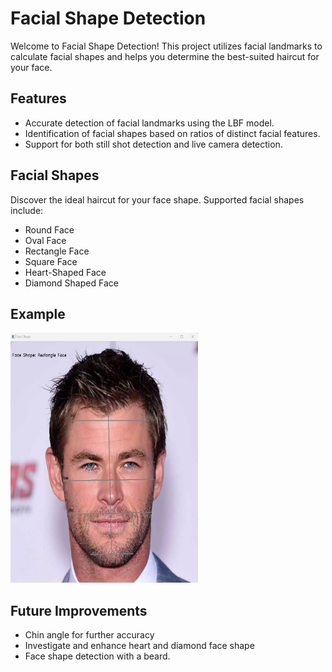 # Facial Shape Detection

Welcome to Facial Shape Detection! This project utilizes facial landmarks to calculate facial shapes and helps you determine the best-suited haircut for your face.

## Features

- Accurate detection of facial landmarks using the LBF model.
- Identification of facial shapes based on ratios of distinct facial features.
- Support for both still shot detection and live camera detection.

## Facial Shapes

Discover the ideal haircut for your face shape. Supported facial shapes include:

- Round Face
- Oval Face
- Rectangle Face
- Square Face
- Heart-Shaped Face
- Diamond Shaped Face

## Example

<img src="faces/rectangle/positive-test.png" alt="Example Image" width="300" height="400">

## Future Improvements

- Chin angle for further accuracy 
- Investigate and enhance heart and diamond face shape 
- Face shape detection with a beard.
